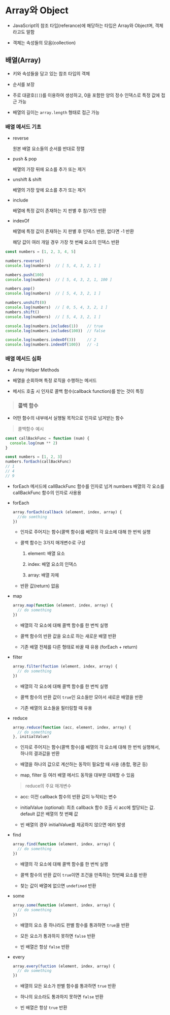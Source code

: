 # Array와 Object

- JavaScript의 참조 타입(referance)에 해당하는 타입은 Array와 Object며, 객체라고도 말함

- 객체는 속성들의 모음(collection)

## 배열(Array)

- 키와 속성들을 담고 있는 참조 타입의 객체

- 순서를 보장

- 주로 대괄호(`[]`)를 이용하여 생성하고, 0을 포함한 양의 정수 인덱스로 특정 값에 접근 가능

- 배열의 길이는 `array.length` 형태로 접근 가능

### 배열 메서드 기초

- reverse

  원본 배열 요소들의 순서를 반대로 정렬

- push & pop

  배열의 가장 뒤에 요소를 추가 또는 제거

- unshift & shift

  배열의 가장 앞에 요소를 추가 또는 제거

- include

  배열에 특정 값이 존재하는 지 판별 후 참/거짓 반환

- indexOf

  배열에 특정 값이 존재하는 지 판별 후 인덱스 반환, 없다면 -1 반환

  해당 값이 여러 개일 경우 가장 첫 번째 요소의 인덱스 반환 

```js
const numbers = [1, 2, 3, 4, 5]

numbers.reverse()
console.log(numbers)  // [ 5, 4, 3, 2, 1 ]

numbers.push(100)
console.log(numbers)  // [ 5, 4, 3, 2, 1, 100 ]

numbers.pop()
console.log(numbers)  // [ 5, 4, 3, 2, 1 ]

numbers.unshift(0)
console.log(numbers)  // [ 0, 5, 4, 3, 2, 1 ]
numbers.shift()
console.log(numbers)  // [ 5, 4, 3, 2, 1 ]

console.log(numbers.includes(1))    // true
console.log(numbers.includes(100))  // false

console.log(numbers.indexOf(3))     // 2
console.log(numbers.indexOf(100))   // -1
```

### 배열 메서드 심화

- Array Helper Methods

- 배열을 순회하며 특정 로직을 수행하는 메서드

- 메서드 호출 시 인자로 콜백 함수(callback function)를 받는 것이 특징

> ### 콜백 함수

  - 어떤 함수의 내부에서 실행될 목적으로 인자로 넘겨받는 함수

  > 콜백함수 예시

  ```js
  const callBackFunc = function (num) {
    console.log(num ** 2)
  }

  const numbers = [1, 2, 3]
  numbers.forEach(callBackFunc)
  // 1
  // 4 
  // 9
  ```

  - forEach 메서드에 callBackFunc 함수를 인자로 넘겨 numbers 배열의 각 요소를 callBackFunc 함수의 인자로 사용용

- forEach

  ```js
  array.forEach(callback (element, index, array) {
    //do somthing
  }) 
  ```

  - 인자로 주어지는 함수(콜백 함수)를 배열의 각 요소에 대해 한 번씩 실행

  - 콜백 함수는 3가지 매개변수로 구성
  
    1. element: 배열 요소

    2. index: 배열 요소의 인덱스

    3. array: 배열 자체

  - 반환 값(return) 없음

- map

  ```js
  array.map(function (element, index, array) {
    // do something
  })
  ```

  - 배열의 각 요소에 대해 콜백 함수를 한 번씩 실행

  - 콜백 함수의 반환 값을 요소로 하는 새로운 배열 반환

  - 기존 배열 전체를 다른 형태로 바꿀 때 유용 (forEach + return)

- filter

  ```js
  array.filter(fuction (element, index, array) {
    // do something
  })
  ```

  - 배열의 각 요소에 대해 콜백 함수를 한 번씩 실행

  - 콜백 함수의 반환 값이 `true`인 요소들만 모아서 새로운 배열을 반환

  - 기존 배열의 요소들을 필터링할 때 유용

- reduce

  ```js
  array.reduce(function (acc, element, index, array) {
    // do something
  }, initialValue)
  ```

  - 인자로 주어지는 함수(콜백 함수)를 배열의 각 요소에 대해 한 번씩 실행해서, 하나의 결과값을 반환

  - 배열을 하나의 값으로 계산하는 동작이 필요할 때 사용 (총합, 평균 등)

  - map, filter 등 여러 배열 메서드 동작을 대부분 대체할 수 있음

  > reduce의 주요 매개변수

  - acc: 이전 callback 함수의 반환 값이 누적되는 변수

  - initialValue (optional): 최초 callback 함수 호출 시 acc에 할당되는 값. default 값은 배열의 첫 번째 값

  - 빈 배열의 경우 initialValue를 제공하지 않으면 에러 발생

- find

  ```js
  array.find(function (element, index, array) {
    // do something
  })
  ```

  - 배열의 각 요소에 대해 콜백 함수를 한 번씩 실행

  - 콜백 함수의 반환 값이 `true`이면 조건을 만족하는 첫번째 요소를 반환

  - 찾는 값이 배열에 없으면 `undefined` 반환

- some

  ```js
  array.some(function (element, index, array) {
    // do something
  })
  ```

  - 배열의 요소 중 하나라도 판별 함수를 통과하면 `true`을 반환

  - 모든 요소가 통과하지 못하면 `false` 반환

  - 빈 배열은 항상 `false` 반환

- every

  ```js
  array.every(fuction (element, index, array) {
    // do something
  })
  ```

  - 배열의 모든 요소가 판별 함수를 통과하면 `true` 반환

  - 하나의 요소라도 통과하지 못하면 `false` 반환

  - 빈 배열은 항상 `true` 반환